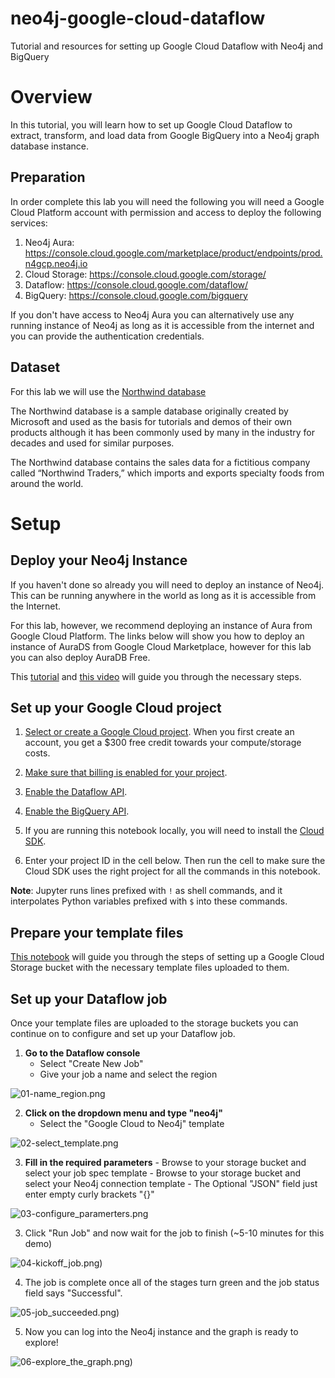 # neo4j-google-cloud-dataflow
Tutorial and resources for setting up Google Cloud Dataflow with Neo4j and BigQuery

# Overview
In this tutorial, you will learn how to set up Google Cloud Dataflow to extract, transform, and load data from Google BigQuery into a Neo4j graph database instance.

## Preparation
In order complete this lab you will need the following you will need a Google Cloud Platform account with permission and access to deploy the following services:

1. Neo4j Aura: https://console.cloud.google.com/marketplace/product/endpoints/prod.n4gcp.neo4j.io
2. Cloud Storage: https://console.cloud.google.com/storage/
3. Dataflow: https://console.cloud.google.com/dataflow/
4. BigQuery: https://console.cloud.google.com/bigquery

If you don't have access to Neo4j Aura you can alternatively use any running instance of Neo4j as long as it is accessible from the internet and you can provide the authentication credentials.

## Dataset
For this lab we will use the [Northwind database](https://github.com/Microsoft/sql-server-samples/tree/master/samples/databases/northwind-pubs)

The Northwind database is a sample database originally created by Microsoft and used as the basis for tutorials and demos of their own products although it has been commonly used by many in the industry for decades and used for similar purposes. 

The Northwind database contains the sales data for a fictitious company called “Northwind Traders,” which imports and exports specialty foods from around the world. 

# Setup

## Deploy your Neo4j Instance

If you haven't done so already you will need to deploy an instance of Neo4j. This can be running anywhere in the world as long as it is accessible from the Internet. 

For this lab, however, we recommend deploying an instance of Aura from Google Cloud Platform. The links below will show you how to deploy an instance of AuraDS from Google Cloud Marketplace, however for this lab you can also deploy AuraDB Free. 

This [tutorial](https://github.com/neo4j-partners/hands-on-lab-neo4j-and-vertex-ai/tree/main/Lab%201%20-%20Deploy%20Neo4j#lab-1---deploy-neo4j) and [this video](https://youtu.be/27PMDtlSP4w) will guide you through the necessary steps. 


## Set up your Google Cloud project

1. [Select or create a Google Cloud project](https://console.cloud.google.com/cloud-resource-manager). When you first create an account, you get a $300 free credit towards your compute/storage costs.

1. [Make sure that billing is enabled for your project](https://cloud.google.com/billing/docs/how-to/modify-project).

1. [Enable the Dataflow API](https://console.cloud.google.com/apis/library/dataflow.googleapis.com).

1. [Enable the BigQuery API](https://console.cloud.google.com/apis/library/bigquery.googleapis.com).

1. If you are running this notebook locally, you will need to install the [Cloud SDK](https://cloud.google.com/sdk).

1. Enter your project ID in the cell below. Then run the cell to make sure the
Cloud SDK uses the right project for all the commands in this notebook.

**Note**: Jupyter runs lines prefixed with `!` as shell commands, and it interpolates Python variables prefixed with `$` into these commands.

## Prepare your template files

[This notebook]("neo4j_dataflow_bigquery.ipynb") will guide you through the steps of setting up a Google Cloud Storage bucket with the necessary template files uploaded to them. 

## Set up your Dataflow job

Once your template files are uploaded to the storage buckets you can continue on to configure and set up your Dataflow job. 

1. **Go to the Dataflow console**
    - Select "Create New Job"
    - Give your job a name and select the region

![01-name_region.png](images/01-name_region.png)

2. **Click on the dropdown menu and type "neo4j"**
    - Select the "Google Cloud to Neo4j" template

![02-select_template.png](images/02-select_template.png)

3. **Fill in the required parameters** 
       - Browse to your storage bucket and select your job spec template
       - Browse to your storage bucket and select your Neo4j connection template
       - The Optional "JSON" field just enter empty curly brackets "{}"

![03-configure_paramerters.png](images/03-configure_paramerters.png)

3. Click "Run Job" and now wait for the job to finish (~5-10 minutes for this demo)

![04-kickoff_job.png)](images/04-kickoff_job.png)

4. The job is complete once all of the stages turn green and the job status field says "Successful".

![05-job_succeeded.png)](images/05-job_succeeded.png)

5. Now you can log into the Neo4j instance and the graph is ready to explore!

![06-explore_the_graph.png)](images/06-explore_the_graph.png)